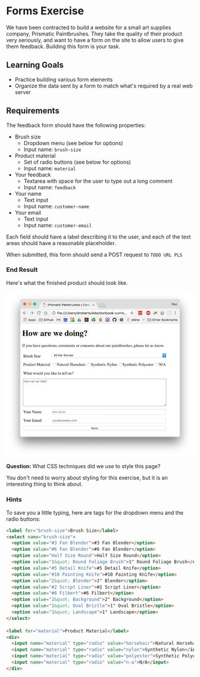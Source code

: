 # Forms Exercise

We have been contracted to build a website for a small art supplies company, Prismatic Paintbrushes. They take the quality of their product very seriously, and want to have a form on the site to allow users to give them feedback. Building this form is your task.

## Learning Goals

- Practice building various form elements
- Organize the data sent by a form to match what's required by a real web server

## Requirements

The feedback form should have the following properties:

- Brush size
  - Dropdown menu (see below for options)
  - Input name: `brush-size`
- Product material
  - Set of radio buttons (see below for options)
  - Input name: `material`
- Your feedback
  - Textarea with space for the user to type out a long comment
  - Input name: `feedback`
- Your name
  - Text input
  - Input name: `customer-name`
- Your email
  - Text input
  - Input name: `customer-email`

Each field should have a label describing it to the user, and each of the text areas should have a reasonable placeholder.

When submitted, this form should send a POST request to `TODO URL PLS`

### End Result

Here's what the finished product should look like.

![Finished Product](images/form_exercise_result.png)
<!-- See the solutions folder for code -->

**Question:** What CSS techniques did we use to style this page?

You don't need to worry about styling for this exercise, but it is an interesting thing to think about.

### Hints

To save you a little typing, here are tags for the dropdown menu and the radio buttons:

```html
<label for="brush-size">Brush Size</label>
<select name="brush-size">
  <option value="#3 Fan Blender">#3 Fan Blender</option>
  <option value="#6 Fan Blender">#6 Fan Blender</option>
  <option value="Half Size Round">Half Size Round</option>
  <option value="1&quot; Round Foliage Brush">1" Round Foliage Brush</option>
  <option value="#5 Detail Knife">#5 Detail Knife</option>
  <option value="#10 Painting Knife">#10 Painting Knife</option>
  <option value="2&quot; Blender">2" Blender</option>
  <option value="#2 Script Liner">#2 Script Liner</option>
  <option value="#6 Filbert">#6 Filbert</option>
  <option value="2&quot; Background">2" Background</option>
  <option value="1&quot; Oval Bristle">1" Oval Bristle</option>
  <option value="1&quot; Landscape">1" Landscape</option>
</select>

<label for="material">Product Material</label>
<div>
  <input name="material" type="radio" value="horsehair">Natural Horsehair</input>
  <input name="material" type="radio" value="nylon">Synthetic Nylon</input>
  <input name="material" type="radio" value="polyester">Synthetic Polyester</input>
  <input name="material" type="radio" value="n-a">N/A</input>
</div>
```

